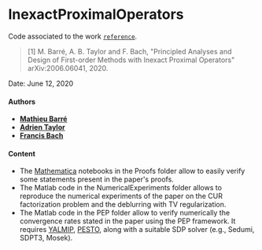 # InexactProximalOperators

Code associated to the work [`reference`](https://arxiv.org/abs/2006.06041).

> [1] M. Barré, A. B. Taylor and F. Bach, "Principled Analyses and Design of First-order Methods with Inexact Proximal Operators" arXiv:2006.06041, 2020.

Date:    June 12, 2020

#### Authors

- [**Mathieu Barré**](https://mathbarre.github.io/)
- [**Adrien Taylor**](https://www.di.ens.fr/~ataylor/)
- [**Francis Bach**](https://www.di.ens.fr/~fbach/)

#### Content
- The [Mathematica](https://www.wolfram.com/mathematica/) notebooks in the Proofs folder allow to easily verify some statements present in the paper's proofs.
- The Matlab code in the NumericalExperiments folder allows to reproduce the numerical experiments of the paper on the CUR factorization problem and the deblurring with TV regularization.
- The Matlab code in the PEP folder allow to verify numerically the convergence rates stated in the paper using the PEP framework. It requires [YALMIP](https://yalmip.github.io/), [PESTO](https://github.com/AdrienTaylor/Performance-Estimation-Toolbox), along with a suitable SDP solver (e.g., Sedumi, SDPT3, Mosek).